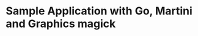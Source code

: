 Sample Application with Go, Martini and Graphics magick
========================================================
